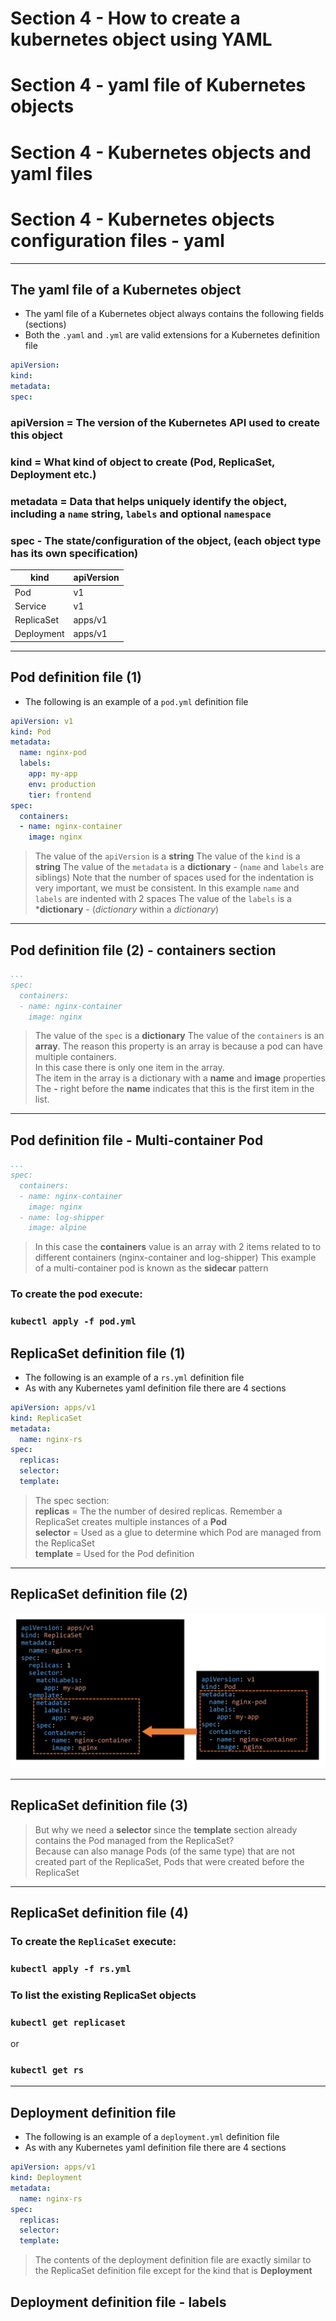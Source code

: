 # Section 4 - How to create a kubernetes object using YAML
# Section 4 - yaml file of Kubernetes objects
# Section 4 - Kubernetes objects and yaml files
# Section 4 - Kubernetes objects configuration files - yaml
---

## The yaml file of a Kubernetes object
 - The yaml file of a Kubernetes object always contains the following fields (sections)
 - Both the `.yaml` and `.yml` are valid extensions for a Kubernetes definition file

```yaml  
apiVersion:  
kind:  
metadata:  
spec:  
```
### **apiVersion** = The version of the Kubernetes API used to create this object
### **kind** = What kind of object to create (Pod, ReplicaSet, Deployment etc.)
### **metadata** = Data that helps uniquely identify the object, including a `name` string, `labels` and optional `namespace`
### **spec** - The state/configuration of the object, (each object type has its own specification)

|kind         |apiVersion  |
|-------------|------------|
|Pod          |v1          |
|Service      |v1          |
|ReplicaSet   |apps/v1     |
|Deployment   |apps/v1     |

---

## Pod definition file (1) 
 - The following is an example of a `pod.yml` definition file
```yml
apiVersion: v1
kind: Pod
metadata:
  name: nginx-pod
  labels: 
    app: my-app
    env: production
    tier: frontend
spec:
  containers:
  - name: nginx-container
    image: nginx
```
> The value of the `apiVersion` is a **string** 
> The value of the `kind` is a **string** 
> The value of the `metadata` is a **dictionary** - (`name` and `labels` are siblings)
> Note that the number of spaces used for the indentation is very important, we must be consistent.
> In this example  `name` and `labels` are indented with 2 spaces
> The value of the `labels` is a ***dictionary** - (*dictionary* within a *dictionary*)

---

## Pod definition file (2) - containers section
 
```yml
...
spec:
  containers:
  - name: nginx-container
    image: nginx
```
> The value of the `spec` is a **dictionary** 
> The value of the `containers` is an **array**. The reason this property is an array is because a pod can have multiple containers.  
> In this case there is only one item in the array.  
> The item in the array is a dictionary with a **name** and **image** properties
> The **-** right before the **name** indicates that this is the first item in the list.
  
---

## Pod definition file - Multi-container Pod
```yml
...
spec:
  containers:
  - name: nginx-container
    image: nginx
  - name: log-shipper
    image: alpine
```
> In this case the **containers** value is an array with 2 items related to to different containers (nginx-container and log-shipper)
> This example of a multi-container pod is known as the **sidecar** pattern 

### To create the pod execute:  
### `kubectl apply -f pod.yml`  


## ReplicaSet definition file (1)
 - The following is an example of a `rs.yml` definition file
 - As with any Kubernetes yaml definition file there are 4 sections 
 
```yaml  
apiVersion: apps/v1
kind: ReplicaSet
metadata:
  name: nginx-rs
spec:
  replicas:
  selector:
  template:
```
> The spec section:   
> **replicas** = The the number of desired replicas. Remember a ReplicaSet creates multiple instances of a **Pod**  
> **selector** = Used as a glue to determine which Pod are managed from the ReplicaSet  
> **template** = Used for the Pod definition 

---

## ReplicaSet definition file (2)
![img_width_100](images/pod-vs-rs.png)

---

## ReplicaSet definition file (3)

> But why we need a **selector** since the **template** section already contains the Pod managed from the ReplicaSet?  
> Because can also manage Pods (of the same type) that are not created part of the ReplicaSet,
> Pods that were created before the ReplicaSet 

---
## ReplicaSet definition file (4)

### To create the `ReplicaSet` execute:  
### `kubectl apply -f rs.yml`  
### To list the existing ReplicaSet objects 
### `kubectl get replicaset`  
 or
### `kubectl get rs`  

---

## Deployment definition file 
 - The following is an example of a `deployment.yml` definition file
 - As with any Kubernetes yaml definition file there are 4 sections  
```yaml  
apiVersion: apps/v1
kind: Deployment
metadata:
  name: nginx-rs
spec:
  replicas:
  selector:
  template:
```
> The contents of the deployment definition file are exactly similar to the ReplicaSet  definition file except for the kind that is **Deployment**



## Deployment definition file - labels